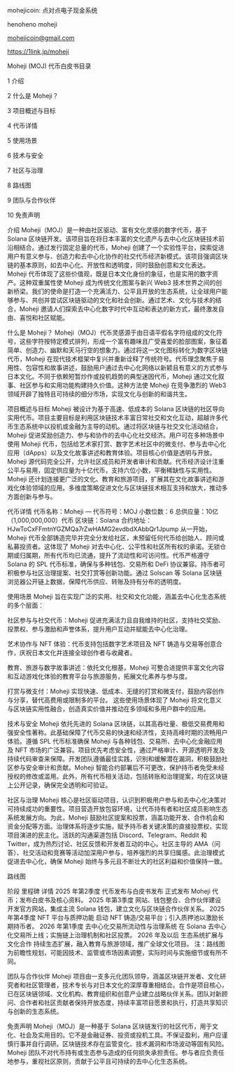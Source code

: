 mohejicoin: 点对点电子现金系统

henoheno moheji

mohejicoin@gmail.com

https://1link.jp/moheji

Moheji (MOJ) 代币白皮书目录

1 介绍

2 什么是 Moheji？

3 项目概述与目标

4 代币详情

5 使用场景

6 技术与安全

7 社区与治理

8 路线图

9 团队与合作伙伴

10 免责声明

介绍
Moheji（MOJ）是一种由社区驱动、富有文化灵感的数字代币，基于 Solana 区块链开发。该项目旨在将日本丰富的文化遗产与去中心化区块链技术前沿相结合。通过发行固定总量的代币，Moheji 创建了一个实验性平台，探索促进用户有意义参与、创造力和去中心化协作的社交代币经济新模式。该项目强调区块链的基本原则，如去中心化、开放性和透明度，同时鼓励创意和文化表达。Moheji 代币体现了这些价值观，既是日本文化身份的象征，也是实用的数字资产。这种双重属性使 Moheji 成为传统文化图案与新兴 Web3 技术世界之间的创新桥梁。我们的使命是打造一个充满活力、公平且开放的生态系统，让全球用户能够参与、共创并尝试区块链驱动的文化和社会创新。通过艺术、文化与技术的结合，Moheji 邀请人们探索去中心化数字时代中互动和表达的新方式，最终激发自由、喜悦和社区赋能。

什么是 Moheji？
Moheji（MOJ）代币灵感源于由日语平假名字符组成的文化符号，这些字符按特定模式排列，形成一个富有趣味且广受喜爱的脸部图案，象征着简单、创造力、幽默和天马行空的想象力。通过将这一文化图标转化为数字区块链代币，Moheji 在现代技术框架中复兴并重新诠释了传统符号。代币理念聚焦于易用性、包容性和故事讲述，鼓励用户通过去中心化网络以新颖且有意义的方式参与日本文化。不同于依赖短暂炒作或投机趋势的典型迷因代币，Moheji 通过文化叙事、社区参与和实用功能构建持久价值。这种方法使 Moheji 在竞争激烈的 Web3 领域开辟了独特且可持续的细分市场，实现文化与创新的和谐共生。

项目概述与目标
Moheji 被设计为基于高速、低成本的 Solana 区块链的社区导向实用代币。项目主要目标是利用区块链技术丰富日常社交和文化互动，超越许多代币生态系统中以投机或金融为主导的动机。通过将区块链与社交文化活动结合，Moheji 促进奖励创造力、参与和协作的去中心化社交经济。用户可在多种场景中使用 Moheji 代币，包括给艺术家打赏、数字艺术社区中的微支付、参与去中心化应用（dApps）以及文化故事讲述和教育体验。项目核心价值是透明与开放。Moheji 源代码完全公开，允许社区成员和开发者审计和贡献。代币经济设计注重公平与易用，固定供应量为十亿代币，支持六位小数，平衡稀缺性与实用性。Moheji 还计划连接更广泛的文化、教育和旅游项目，扩展其在文化故事讲述和游戏化体验领域的应用。多维度策略促进文化与区块链技术相互支持和放大，推动多方面创新与参与。

代币详情
代币名称：Moheji — 代币符号：MOJ
小数位数：6
总供应量：10亿（1,000,000,000）代币
区块链：Solana
合约地址：HJwToCxFFmtnYGZMQa7rZwHAMG2evdbdXAbbQr1Jpump
从一开始，Moheji 代币全部铸造完毕并完全分发给社区，未预留任何代币给创始人、顾问或私募投资者。这体现了 Moheji 对去中心化、公平性和社区所有权的承诺。无锁仓期或归属期，所有代币均已流通，提升了流动性和可访问性。代币严格遵守 Solana 的 SPL 代币标准，确保与多种钱包、交易所和 DeFi 协议兼容。持币者可积极参与社区治理提案、社交打赏等创新功能。通过 Solscan 等 Solana 区块链浏览器公开链上数据，保障代币供应、转账及持有分布的透明度。

使用场景
Moheji 旨在实现广泛的实用、社交和文化功能，涵盖去中心化生态系统的多个层面：

社区参与与社交代币：Moheji 促进充满活力且自我维持的社区，支持社交奖励、投票权、参与激励和声誉体系，提升用户互动并赋能去中心化治理。

艺术协作与 NFT 体验：代币支持包括数字艺术项目及 NFT 铸造与交易等创意合作，庆祝日本文化并连接全球创作者与收藏者。

教育、旅游与数字故事讲述：依托文化根基，Moheji 可整合进提供丰富文化内容和互动游戏化体验的教育平台与旅游服务，拓展文化素养与参与度。

打赏与微支付：Moheji 实现快速、低成本、无缝的打赏和微支付，鼓励内容创作与分享，替代高费用或限制多的平台。
这些使用场景体现了 Moheji 将文化意义与区块链实用性融合，创造真实价值并推动在多领域和多用户群中的应用。

技术与安全
Moheji 依托先进的 Solana 区块链，以其高吞吐量、极低交易费用和强安全性著称。此基础保障了代币交易的快速和经济性，支持高峰时期的流畅用户体验。遵循 SPL 代币标准确保 Moheji 与各种钱包、交易所、去中心化金融应用及 NFT 市场的广泛兼容。项目优先考虑安全性，通过严格审计、开源透明开发及持续代码审查来保障。开发团队遵循最佳实践，识别和缓解潜在漏洞，积极鼓励社区参与安全审计和贡献。Moheji 智能合约部署后不可更改，保护持币者免受未经授权的修改或滥用。此外，所有代币相关活动，包括转账和治理提案，均在区块链上公开记录，确保完全透明和可验证。

社区与治理
Moheji 核心是社区驱动项目，认识到积极用户参与和去中心化决策对可持续成功的重要性。项目营造开放包容环境，让代币持有者和社区成员影响生态系统发展方向。为此，Moheji 鼓励社区提案和投票，涵盖功能开发、合作机会和资金分配等方面。治理体系将逐步实施，赋予持币者关键决策的直接投票权，实现项目演进的民主化。活跃的沟通渠道包括 Discord、Telegram、Reddit 和 Twitter，成为热烈讨论、社区反馈和开发者互动的中心。社区主导的 AMA（问答）、社交活动和竞赛等活动加深用户参与，培养强烈的共享归属感。此治理模式促进去中心化，确保 Moheji 始终与多元且不断壮大的社区利益和价值保持一致。

路线图

阶段	里程碑	详情
2025 年第2季度	代币发布与白皮书发布	正式发布 Moheji 代币；发布白皮书及核心资料。
2025 年第3季度	网站、钱包整合、合作伙伴建设	开发官方网站，集成主流 Solana 钱包，建立文化与区块链合作伙伴关系。
2025 年第4季度	NFT 平台与质押功能	启动 NFT 铸造/交易平台；引入质押池以激励长期持币者。
2026 年第1季度	去中心化交易所流动性与治理系统	在 Solana 去中心化交易所上线；实施链上治理机制和社区投票。
2026 年及以后	生态系统扩展与文化合作	持续生态扩展，融入教育与旅游领域，推广全球文化项目。
注：路线图为前瞻性规划，可能因技术、监管或市场因素调整，实际时间与实施细节或有所不同。		

团队与合作伙伴
Moheji 项目由一支多元化团队领导，涵盖区块链开发者、文化研究者和社区管理者，技术专长与对日本文化的深厚尊重相结合。合作是项目核心，已在区块链领域、文化机构、教育组织和创意产业建立战略伙伴关系。团队对新顾问、合作者和社区贡献者保持开放态度，持续丰富项目愿景和执行，打造共享知识与创新的生态系统。

免责声明
Moheji（MOJ）是一种基于 Solana 区块链发行的社区代币，用于文化、社会及实用目的。它不是金融证券、投资或投机工具。不保证盈利，用户应谨慎行事并自行调研。区块链技术存在监管变化、技术漏洞和市场波动等固有风险。Moheji 团队不对代币持有或生态参与造成的任何损失承担责任。参与者应负责任地参与，重视社区原则，贡献于公平且可持续的去中心化生态系统。
